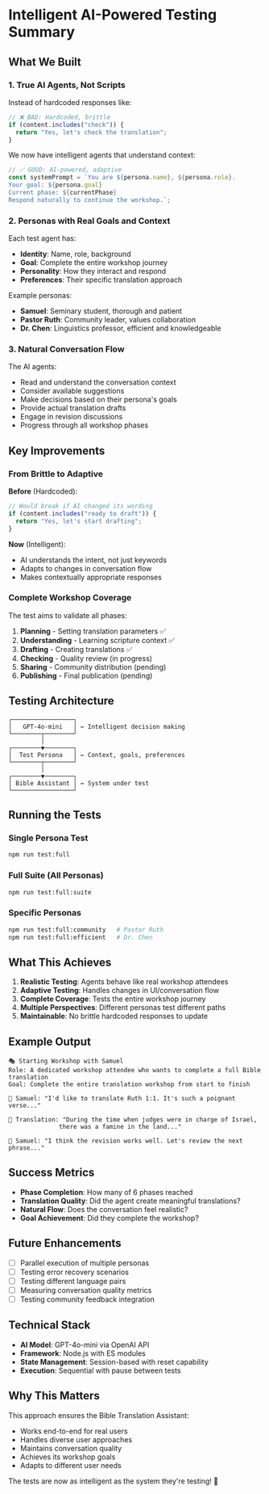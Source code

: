 # Intelligent AI-Powered Testing Summary

## What We Built

### 1. **True AI Agents, Not Scripts**

Instead of hardcoded responses like:

```javascript
// ❌ BAD: Hardcoded, brittle
if (content.includes("check")) {
  return "Yes, let's check the translation";
}
```

We now have intelligent agents that understand context:

```javascript
// ✅ GOOD: AI-powered, adaptive
const systemPrompt = `You are ${persona.name}, ${persona.role}.
Your goal: ${persona.goal}
Current phase: ${currentPhase}
Respond naturally to continue the workshop.`;
```

### 2. **Personas with Real Goals and Context**

Each test agent has:

- **Identity**: Name, role, background
- **Goal**: Complete the entire workshop journey
- **Personality**: How they interact and respond
- **Preferences**: Their specific translation approach

Example personas:

- **Samuel**: Seminary student, thorough and patient
- **Pastor Ruth**: Community leader, values collaboration
- **Dr. Chen**: Linguistics professor, efficient and knowledgeable

### 3. **Natural Conversation Flow**

The AI agents:

- Read and understand the conversation context
- Consider available suggestions
- Make decisions based on their persona's goals
- Provide actual translation drafts
- Engage in revision discussions
- Progress through all workshop phases

## Key Improvements

### From Brittle to Adaptive

**Before** (Hardcoded):

```javascript
// Would break if AI changed its wording
if (content.includes("ready to draft")) {
  return "Yes, let's start drafting";
}
```

**Now** (Intelligent):

- AI understands the intent, not just keywords
- Adapts to changes in conversation flow
- Makes contextually appropriate responses

### Complete Workshop Coverage

The test aims to validate all phases:

1. **Planning** - Setting translation parameters ✅
2. **Understanding** - Learning scripture context ✅
3. **Drafting** - Creating translations ✅
4. **Checking** - Quality review (in progress)
5. **Sharing** - Community distribution (pending)
6. **Publishing** - Final publication (pending)

## Testing Architecture

```
┌─────────────────┐
│   GPT-4o-mini   │ ← Intelligent decision making
└────────┬────────┘
         │
┌────────▼────────┐
│  Test Persona   │ ← Context, goals, preferences
└────────┬────────┘
         │
┌────────▼────────┐
│ Bible Assistant │ ← System under test
└─────────────────┘
```

## Running the Tests

### Single Persona Test

```bash
npm run test:full
```

### Full Suite (All Personas)

```bash
npm run test:full:suite
```

### Specific Personas

```bash
npm run test:full:community   # Pastor Ruth
npm run test:full:efficient   # Dr. Chen
```

## What This Achieves

1. **Realistic Testing**: Agents behave like real workshop attendees
2. **Adaptive Testing**: Handles changes in UI/conversation flow
3. **Complete Coverage**: Tests the entire workshop journey
4. **Multiple Perspectives**: Different personas test different paths
5. **Maintainable**: No brittle hardcoded responses to update

## Example Output

```
🎭 Starting Workshop with Samuel
Role: A dedicated workshop attendee who wants to complete a full Bible translation
Goal: Complete the entire translation workshop from start to finish

👤 Samuel: "I'd like to translate Ruth 1:1. It's such a poignant verse..."

📝 Translation: "During the time when judges were in charge of Israel,
              there was a famine in the land..."

👤 Samuel: "I think the revision works well. Let's review the next phrase..."
```

## Success Metrics

- **Phase Completion**: How many of 6 phases reached
- **Translation Quality**: Did the agent create meaningful translations?
- **Natural Flow**: Does the conversation feel realistic?
- **Goal Achievement**: Did they complete the workshop?

## Future Enhancements

- [ ] Parallel execution of multiple personas
- [ ] Testing error recovery scenarios
- [ ] Testing different language pairs
- [ ] Measuring conversation quality metrics
- [ ] Testing community feedback integration

## Technical Stack

- **AI Model**: GPT-4o-mini via OpenAI API
- **Framework**: Node.js with ES modules
- **State Management**: Session-based with reset capability
- **Execution**: Sequential with pause between tests

## Why This Matters

This approach ensures the Bible Translation Assistant:

- Works end-to-end for real users
- Handles diverse user approaches
- Maintains conversation quality
- Achieves its workshop goals
- Adapts to different user needs

The tests are now as intelligent as the system they're testing! 🎉

